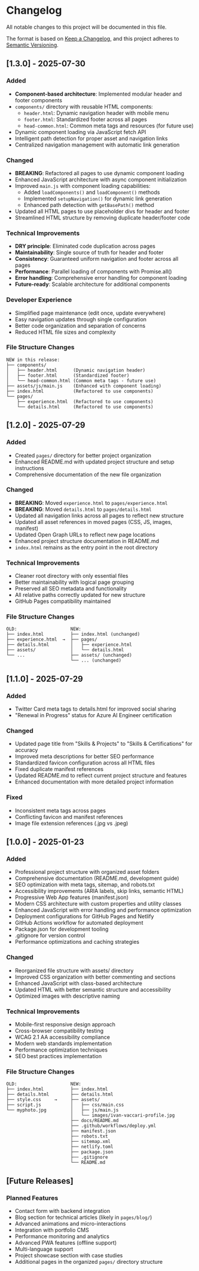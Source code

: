 # Changelog

All notable changes to this project will be documented in this file.

The format is based on [Keep a Changelog](https://keepachangelog.com/en/1.0.0/),
and this project adheres to [Semantic Versioning](https://semver.org/spec/v2.0.0.html).

## [1.3.0] - 2025-07-30

### Added
- **Component-based architecture**: Implemented modular header and footer components
- `components/` directory with reusable HTML components:
  - `header.html`: Dynamic navigation header with mobile menu
  - `footer.html`: Standardized footer across all pages
  - `head-common.html`: Common meta tags and resources (for future use)
- Dynamic component loading via JavaScript fetch API
- Intelligent path detection for proper asset and navigation links
- Centralized navigation management with automatic link generation

### Changed
- **BREAKING**: Refactored all pages to use dynamic component loading
- Enhanced JavaScript architecture with async component initialization
- Improved `main.js` with component loading capabilities:
  - Added `loadComponents()` and `loadComponent()` methods
  - Implemented `setupNavigation()` for dynamic link generation
  - Enhanced path detection with `getBasePath()` method
- Updated all HTML pages to use placeholder divs for header and footer
- Streamlined HTML structure by removing duplicate header/footer code

### Technical Improvements
- **DRY principle**: Eliminated code duplication across pages
- **Maintainability**: Single source of truth for header and footer
- **Consistency**: Guaranteed uniform navigation and footer across all pages
- **Performance**: Parallel loading of components with Promise.all()
- **Error handling**: Comprehensive error handling for component loading
- **Future-ready**: Scalable architecture for additional components

### Developer Experience
- Simplified page maintenance (edit once, update everywhere)
- Easy navigation updates through single configuration
- Better code organization and separation of concerns
- Reduced HTML file sizes and complexity

### File Structure Changes
```
NEW in this release:
├── components/
│   ├── header.html      (Dynamic navigation header)
│   ├── footer.html      (Standardized footer)
│   └── head-common.html (Common meta tags - future use)
├── assets/js/main.js    (Enhanced with component loading)
├── index.html           (Refactored to use components)
└── pages/
    ├── experience.html  (Refactored to use components)
    └── details.html     (Refactored to use components)
```

## [1.2.0] - 2025-07-29

### Added
- Created `pages/` directory for better project organization
- Enhanced README.md with updated project structure and setup instructions
- Comprehensive documentation of the new file organization

### Changed
- **BREAKING**: Moved `experience.html` to `pages/experience.html`
- **BREAKING**: Moved `details.html` to `pages/details.html`
- Updated all navigation links across all pages to reflect new structure
- Updated all asset references in moved pages (CSS, JS, images, manifest)
- Updated Open Graph URLs to reflect new page locations
- Enhanced project structure documentation in README.md
- `index.html` remains as the entry point in the root directory

### Technical Improvements
- Cleaner root directory with only essential files
- Better maintainability with logical page grouping
- Preserved all SEO metadata and functionality
- All relative paths correctly updated for new structure
- GitHub Pages compatibility maintained

### File Structure Changes
```
OLD:                    NEW:
├── index.html          ├── index.html (unchanged)
├── experience.html  →  ├── pages/
├── details.html        │   ├── experience.html
├── assets/             │   └── details.html
└── ...                 ├── assets/ (unchanged)
                        └── ... (unchanged)
```

## [1.1.0] - 2025-07-29

### Added
- Twitter Card meta tags to details.html for improved social sharing
- "Renewal in Progress" status for Azure AI Engineer certification

### Changed
- Updated page title from "Skills & Projects" to "Skills & Certifications" for accuracy
- Improved meta descriptions for better SEO performance
- Standardized favicon configuration across all HTML files
- Fixed duplicate manifest references
- Updated README.md to reflect current project structure and features
- Enhanced documentation with more detailed project information

### Fixed
- Inconsistent meta tags across pages
- Conflicting favicon and manifest references
- Image file extension references (.jpg vs .jpeg)

## [1.0.0] - 2025-01-23

### Added
- Professional project structure with organized asset folders
- Comprehensive documentation (README.md, development guide)
- SEO optimization with meta tags, sitemap, and robots.txt
- Accessibility improvements (ARIA labels, skip links, semantic HTML)
- Progressive Web App features (manifest.json)
- Modern CSS architecture with custom properties and utility classes
- Enhanced JavaScript with error handling and performance optimization
- Deployment configurations for GitHub Pages and Netlify
- GitHub Actions workflow for automated deployment
- Package.json for development tooling
- .gitignore for version control
- Performance optimizations and caching strategies

### Changed
- Reorganized file structure with assets/ directory
- Improved CSS organization with better commenting and sections
- Enhanced JavaScript with class-based architecture
- Updated HTML with better semantic structure and accessibility
- Optimized images with descriptive naming

### Technical Improvements
- Mobile-first responsive design approach
- Cross-browser compatibility testing
- WCAG 2.1 AA accessibility compliance
- Modern web standards implementation
- Performance optimization techniques
- SEO best practices implementation

### File Structure Changes
```
OLD:                    NEW:
├── index.html          ├── index.html
├── details.html        ├── details.html
├── style.css     →     ├── assets/
├── script.js           │   ├── css/main.css
└── myphoto.jpg         │   ├── js/main.js
                        │   └── images/ivan-vaccari-profile.jpg
                        ├── docs/README.md
                        ├── .github/workflows/deploy.yml
                        ├── manifest.json
                        ├── robots.txt
                        ├── sitemap.xml
                        ├── netlify.toml
                        ├── package.json
                        ├── .gitignore
                        └── README.md
```

## [Future Releases]

### Planned Features
- Contact form with backend integration
- Blog section for technical articles (likely in `pages/blog/`)
- Advanced animations and micro-interactions
- Integration with portfolio CMS
- Performance monitoring and analytics
- Advanced PWA features (offline support)
- Multi-language support
- Project showcase section with case studies
- Additional pages in the organized `pages/` directory structure
